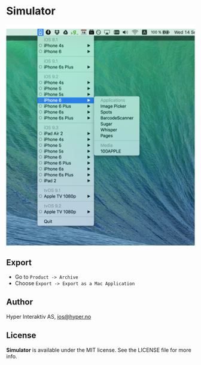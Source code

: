 # Simulator

![](Screenshots/simulator.png)

## Export

- Go to `Product -> Archive`
- Choose `Export -> Export as a Mac Application`

## Author

Hyper Interaktiv AS, ios@hyper.no

## License

**Simulator** is available under the MIT license. See the LICENSE file for more info.
